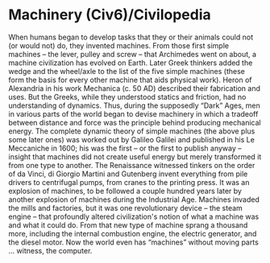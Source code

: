 # Machinery (Civ6)/Civilopedia

When humans began to develop tasks that they or their animals could not (or would not) do, they invented machines. From those first simple machines – the lever, pulley and screw – that Archimedes went on about, a machine civilization has evolved on Earth. Later Greek thinkers added the wedge and the wheel/axle to the list of the five simple machines (these form the basis for every other machine that aids physical work). Heron of Alexandria in his work Mechanica (c. 50 AD) described their fabrication and uses. But the Greeks, while they understood statics and friction, had no understanding of dynamics.
Thus, during the supposedly “Dark” Ages, men in various parts of the world began to devise machinery in which a tradeoff between distance and force was the principle behind producing mechanical energy. The complete dynamic theory of simple machines (the above plus some later ones) was worked out by Galileo Galilei and published in his Le Meccaniche in 1600; his was the first – or the first to publish anyway – insight that machines did not create useful energy but merely transformed it from one type to another.
The Renaissance witnessed tinkers on the order of da Vinci, di Giorgio Martini and Gutenberg invent everything from pile drivers to centrifugal pumps, from cranes to the printing press. It was an explosion of machines, to be followed a couple hundred years later by another explosion of machines during the Industrial Age. Machines invaded the mills and factories, but it was one revolutionary device – the steam engine – that profoundly altered civilization's notion of what a machine was and what it could do.
From that new type of machine sprang a thousand more, including the internal combustion engine, the electric generator, and the diesel motor. Now the world even has “machines” without moving parts ... witness, the computer.